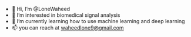 - 👋 Hi, I’m @LoneWaheed
- 👀 I’m interested in biomedical signal analysis
- 🌱 I’m currently learning how to use machine learning and deep learning
- 📫 you can reach at waheedlone9@gmail.com

<!---
LoneWaheed/LoneWaheed is a ✨ special ✨ repository because its `README.md` (this file) appears on your GitHub profile.
You can click the Preview link to take a look at your changes.
--->

